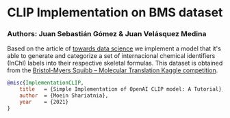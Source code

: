 # CLIP Implementation on BMS dataset 

### Authors: Juan Sebastián Gómez & Juan Velásquez Medina

Based on the article of [towards data science](https://towardsdatascience.com/simple-implementation-of-openai-clip-model-a-tutorial-ace6ff01d9f2) we implement a model that it's able to generate and categorize a set of internacional chemical identifiers (InChl) labels into their respective skeletal formulas. This dataset is obtained from the [Bristol-Myers Squibb – Molecular Translation Kaggle competition](https://www.kaggle.com/c/bms-molecular-translation). 



```bibtex
@misc{ImplementationCLIP,
    title   = {Simple Implementation of OpenAI CLIP model: A Tutorial}, 
    author  = {Moein Shariatnia},
    year    = {2021}
}
```

